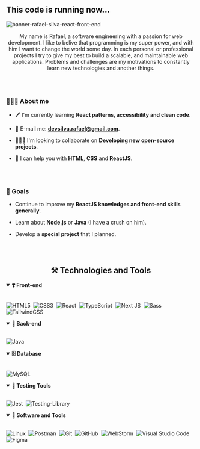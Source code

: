 ## This code is running now...

![banner-rafael-silva-react-front-end](https://user-images.githubusercontent.com/81942196/213014226-6bf8cc65-8edc-43f7-8acd-b2f901c99b18.jpg)

<p align="center">
 My name is Rafael, a software engineering with a passion for web development. I like to belive that programming is my super power, and with him I want to change the world some day. In each personal or professional projects I try to give my best to build a scalable, and maintainable web applications. Problems and challenges are my motivations to constantly learn new technologies and another things. 
</p>

##

<br>

### 🙋🏻‍♂️ About me

- 🖊 I'm currently learning **React patterns, accessibility and clean code**. 

- 📩 E-mail me: **devsilva.rafael@gmail.com**.

- 👨🏻‍💻 I'm looking to collaborate on **Developing new open-source projects**.

- 🤝 I can help you with **HTML**, **CSS** and **ReactJS**.

##

<br>

### 📍 Goals

- Continue to improve my **ReactJS knowledges and front-end skills generally**.

- Learn about **Node.js** or **Java** (I have a crush on him).

- Develop a **special project** that I planned.

##

<br>

<h2 align="center">⚒ Technologies and Tools</h2>

<details open>
<summary><b>❣️ Front-end</b></summary>
<br>
  
![HTML5](https://img.shields.io/badge/-HTML5-E34F26?style=for-the-badge&logo=html5&logoColor=white)&nbsp;
![CSS3](https://img.shields.io/badge/-CSS3-1572B6?style=for-the-badge&logo=css3)&nbsp;
![React](https://img.shields.io/badge/-React-black?style=for-the-badge&logo=react)&nbsp;
![TypeScript](https://img.shields.io/badge/TypeScript-007ACC?style=for-the-badge&logo=typescript&logoColor=white)&nbsp;
![Next JS](https://img.shields.io/badge/Next-black?style=for-the-badge&logo=next.js&logoColor=white)&nbsp;
![Sass](https://img.shields.io/badge/-Sass-CC6699?style=for-the-badge&logo=sass&logoColor=white)&nbsp;
![TailwindCSS](https://img.shields.io/badge/tailwindcss-%2338B2AC.svg?style=for-the-badge&logo=tailwind-css&logoColor=white)

</details>

<details open>
<summary><b>🔹 Back-end</b></summary>
<br>
 
 ![Java](https://img.shields.io/badge/java-%23ED8B00.svg?style=for-the-badge&logo=java&logoColor=white)&nbsp;

</details>


<details open>
<summary><b>🗄 Database</b></summary>
<br>
  
 ![MySQL](https://img.shields.io/badge/mysql-%2300f.svg?style=for-the-badge&logo=mysql&logoColor=white)&nbsp;

</details>


<details open>
<summary><b>🧩 Testing Tools</b></summary>
<br>
 
 ![Jest](https://img.shields.io/badge/-jest-%23C21325?style=for-the-badge&logo=jest&logoColor=white)&nbsp;
 ![Testing-Library](https://img.shields.io/badge/-TestingLibrary-%23E33332?style=for-the-badge&logo=testing-library&logoColor=white)&nbsp;

</details>

<details open>
<summary><b>🎳 Software and Tools</b></summary>
<br>
  
![Linux](https://img.shields.io/badge/Linux-FCC624?style=for-the-badge&logo=linux&logoColor=black)&nbsp;
![Postman](https://img.shields.io/badge/Postman-FF6C37?style=for-the-badge&logo=postman&logoColor=white)&nbsp;
![Git](https://img.shields.io/badge/git-%23F05033.svg?style=for-the-badge&logo=git&logoColor=white)&nbsp;
![GitHub](https://img.shields.io/badge/github-%23121011.svg?style=for-the-badge&logo=github&logoColor=white)&nbsp;
![WebStorm](https://img.shields.io/badge/webstorm-143?style=for-the-badge&logo=webstorm&logoColor=white&color=black)&nbsp;
![Visual Studio Code](https://img.shields.io/badge/Visual%20Studio%20Code-0078d7.svg?style=for-the-badge&logo=visual-studio-code&logoColor=white)&nbsp;
![Figma](https://img.shields.io/badge/figma-%23F24E1E.svg?style=for-the-badge&logo=figma&logoColor=white)&nbsp;
</details>
